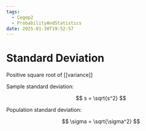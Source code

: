 ```yaml
---
tags:
  - Cegep2
  - ProbabilityAndStatistics
date: 2025-01-30T19:52:57
---
```


# Standard Deviation

Positive square root of [[variance]]

Sample standard deviation:

$$
s = \sqrt{s^2}
$$

Population standard deviation:

$$
\sigma = \sqrt{\sigma^2}
$$